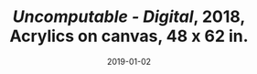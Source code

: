 ---
layout: allpaintingdetail
title:  <i>Uncomputable - Digital</i>, 2018, Acrylics on canvas, 48 x 62 in.
date:  2019-01-02
image: Taeyoon_Choi_Uncomputable_2018_LJK_1c.png
meta:
orientation:
alt-text: "Digital: Black/gray gestures on white ground"
order:
---